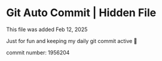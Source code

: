 # Git Auto Commit | Hidden File

This file was added Feb 12, 2025

Just for fun and keeping my daily git commit active 🤪

commit number: 1956204
